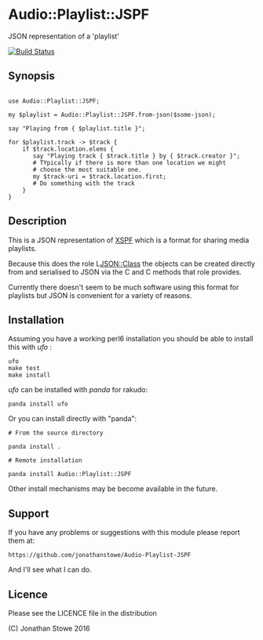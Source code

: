 # Audio::Playlist::JSPF

JSON representation of a 'playlist'

[![Build Status](https://travis-ci.org/jonathanstowe/Audio-Playlist-JSPF.svg?branch=master)](https://travis-ci.org/jonathanstowe/Audio-Playlist-JSPF)

## Synopsis

```perl6

use Audio::Playlist::JSPF;

my $playlist = Audio::Playlist::JSPF.from-json($some-json);

say "Playing from { $playlist.title }";

for $playlist.track -> $track {
    if $track.location.elems {
       say "Playing track { $track.title } by { $track.creator }";
       # TYpically if there is more than one location we might
       # choose the most suitable one.
       my $track-uri = $track.location.first; 
       # Do something with the track
    }
}

```

## Description

This is a JSON representation of [XSPF](http://xspf.org/) which is
a format for sharing media playlists.

Because this does the role L<JSON::Class> the objects can be created
directly from and serialised to JSON via the C<from-json> and C<to-json>
methods that role provides.

Currently there doesn't seem to be much software using this format for
playlists but JSON is convenient for a variety of reasons.

## Installation

Assuming you have a working perl6 installation you should be able to
install this with *ufo* :

    ufo
    make test
    make install

*ufo* can be installed with *panda* for rakudo:

    panda install ufo

Or you can install directly with "panda":

    # From the source directory
   
    panda install .

    # Remote installation

    panda install Audio::Playlist::JSPF

Other install mechanisms may be become available in the future.

## Support

If you have any problems or suggestions with this module please
report them at:

	https://github.com/jonathanstowe/Audio-Playlist-JSPF

And I'll see what I can do.


## Licence

Please see the LICENCE file in the distribution

(C) Jonathan Stowe 2016

